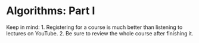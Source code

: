 # Algorithms: Part I

Keep in mind:
	1. Registering for a course is much better than listening to lectures on YouTube.
	2. Be sure to review the whole course after finishing it.